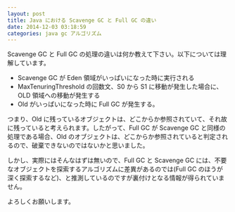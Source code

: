 ```yaml
---
layout: post
title: Java における Scavenge GC と Full GC の違い
date: 2014-12-03 03:18:59
categories: java gc アルゴリズム
---
```

<p>Scavenge GC と Full GC の処理の違いは何か教えて下さい。以下については理解しています。</p>

<ul>
<li>Scavenge GC が Eden 領域がいっぱいになった時に実行される</li>
<li>MaxTenuringThreshold の回数文、S0 から S1 に移動が発生した場合に、OLD 領域への移動が発生する</li>
<li>Old がいっぱいになった時に Full GC が発生する。</li>
</ul>

<p>つまり、Old に残っているオブジェクトは、どこからか参照されていて、それ故に残っていると考えられます。したがって、Full GC が Scavenge GC と同様の処理である場合、Old のオブジェクトは、どこからか参照されていると判定されるので、破棄できないのではないかと思いました。</p>

<p>しかし、実際にはそんなはずは無いので、Full GC と Scavenge GC には、不要なオブジェクトを探索するアルゴリズムに差異があるのでは(Full GC のほうが深く探索するなど)、と推測しているのですが裏付けとなる情報が得られていません。</p>

<p>よろしくお願いします。</p>
